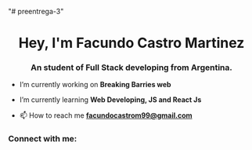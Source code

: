 "# preentrega-3" 
<h1 align="center">Hey, I'm Facundo Castro Martinez</h1>
<h3 align="center">An student of Full Stack developing from Argentina.</h3>

- I’m currently working on **Breaking Barries web**

- I’m currently learning **Web Developing, JS and React Js**

- 📫 How to reach me **facundocastrom99@gmail.com**

<h3 align="left">Connect with me:</h3>
<p align="left">
</p>